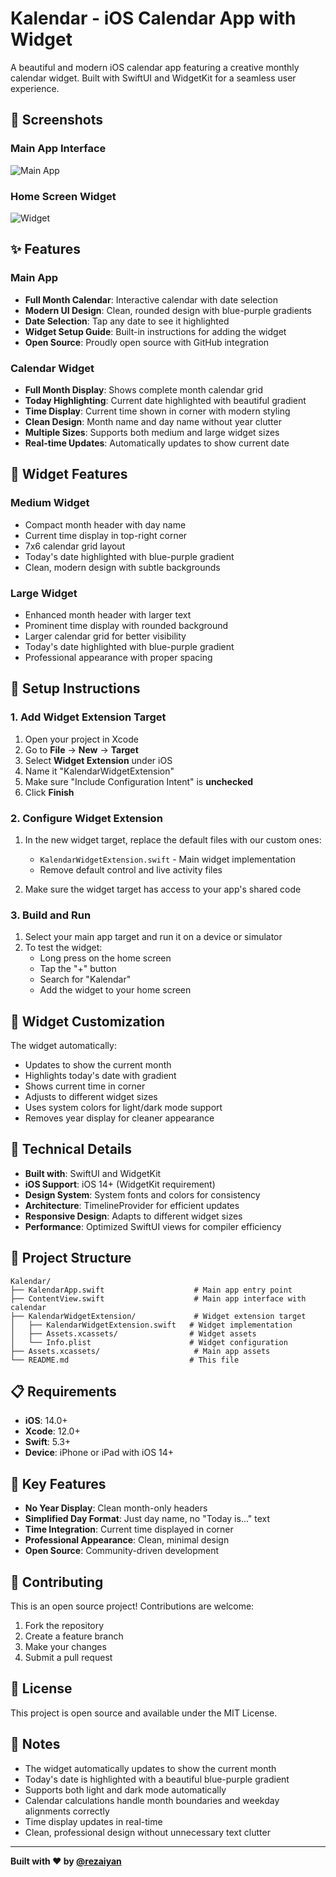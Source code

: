 # Kalendar - iOS Calendar App with Widget

A beautiful and modern iOS calendar app featuring a creative monthly calendar widget. Built with SwiftUI and WidgetKit for a seamless user experience.

## 📱 Screenshots

### Main App Interface
![Main App](KalendarWidgetExtension/screenshots/app.png)

### Home Screen Widget
![Widget](KalendarWidgetExtension/screenshots/widget.png)

## ✨ Features

### Main App
- **Full Month Calendar**: Interactive calendar with date selection
- **Modern UI Design**: Clean, rounded design with blue-purple gradients
- **Date Selection**: Tap any date to see it highlighted
- **Widget Setup Guide**: Built-in instructions for adding the widget
- **Open Source**: Proudly open source with GitHub integration

### Calendar Widget
- **Full Month Display**: Shows complete month calendar grid
- **Today Highlighting**: Current date highlighted with beautiful gradient
- **Time Display**: Current time shown in corner with modern styling
- **Clean Design**: Month name and day name without year clutter
- **Multiple Sizes**: Supports both medium and large widget sizes
- **Real-time Updates**: Automatically updates to show current date

## 🎯 Widget Features

### Medium Widget
- Compact month header with day name
- Current time display in top-right corner
- 7x6 calendar grid layout
- Today's date highlighted with blue-purple gradient
- Clean, modern design with subtle backgrounds

### Large Widget
- Enhanced month header with larger text
- Prominent time display with rounded background
- Larger calendar grid for better visibility
- Today's date highlighted with blue-purple gradient
- Professional appearance with proper spacing

## 🚀 Setup Instructions

### 1. Add Widget Extension Target

1. Open your project in Xcode
2. Go to **File** → **New** → **Target**
3. Select **Widget Extension** under iOS
4. Name it "KalendarWidgetExtension"
5. Make sure "Include Configuration Intent" is **unchecked**
6. Click **Finish**

### 2. Configure Widget Extension

1. In the new widget target, replace the default files with our custom ones:
   - `KalendarWidgetExtension.swift` - Main widget implementation
   - Remove default control and live activity files

2. Make sure the widget target has access to your app's shared code

### 3. Build and Run

1. Select your main app target and run it on a device or simulator
2. To test the widget:
   - Long press on the home screen
   - Tap the "+" button
   - Search for "Kalendar"
   - Add the widget to your home screen

## 🎨 Widget Customization

The widget automatically:
- Updates to show the current month
- Highlights today's date with gradient
- Shows current time in corner
- Adjusts to different widget sizes
- Uses system colors for light/dark mode support
- Removes year display for cleaner appearance

## 🔧 Technical Details

- **Built with**: SwiftUI and WidgetKit
- **iOS Support**: iOS 14+ (WidgetKit requirement)
- **Design System**: System fonts and colors for consistency
- **Architecture**: TimelineProvider for efficient updates
- **Responsive Design**: Adapts to different widget sizes
- **Performance**: Optimized SwiftUI views for compiler efficiency

## 📁 Project Structure

```
Kalendar/
├── KalendarApp.swift                    # Main app entry point
├── ContentView.swift                    # Main app interface with calendar
├── KalendarWidgetExtension/             # Widget extension target
│   ├── KalendarWidgetExtension.swift   # Widget implementation
│   ├── Assets.xcassets/                # Widget assets
│   └── Info.plist                      # Widget configuration
├── Assets.xcassets/                     # Main app assets
└── README.md                           # This file
```

## 📋 Requirements

- **iOS**: 14.0+
- **Xcode**: 12.0+
- **Swift**: 5.3+
- **Device**: iPhone or iPad with iOS 14+

## 🌟 Key Features

- **No Year Display**: Clean month-only headers
- **Simplified Day Format**: Just day name, no "Today is..." text
- **Time Integration**: Current time displayed in corner
- **Professional Appearance**: Clean, minimal design
- **Open Source**: Community-driven development

## 🤝 Contributing

This is an open source project! Contributions are welcome:

1. Fork the repository
2. Create a feature branch
3. Make your changes
4. Submit a pull request

## 📄 License

This project is open source and available under the MIT License.

## 🎉 Notes

- The widget automatically updates to show the current month
- Today's date is highlighted with a beautiful blue-purple gradient
- Supports both light and dark mode automatically
- Calendar calculations handle month boundaries and weekday alignments correctly
- Time display updates in real-time
- Clean, professional design without unnecessary text clutter

---

**Built with ❤️ by [@rezaiyan](https://github.com/rezaiyan)** 